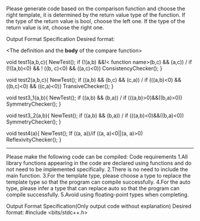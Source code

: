 Please generate code based on the comparison function and choose the right template, it is determined by the return value type of the function. If the type of the return value is bool, choose the left one. If the type of the return value is int, choose the right one. 

Output Format Specification
Desired format:

<The definition and the **body** of the compare function>

void test1(a,b,c){
NewTest();
if (!<function name>(a,b) &&!< function name>(b,c) && <function name>(a,c)) / if (!(<function name>(a,b)<0) && ! (<function name>(b, c)<0) && (<function name>(a,c)<0))
ConsistencyChecker();
}

void test2(a,b,c){
NewTest();
if (<function name>(a,b) && <function name>(b,c) && <function name>(c,a)) / if ((<function name>(a,b)<0) && (<function name>(b,c)<0) && (<function name>(c,a)<0)) 
TransiveChecker();
}

void test3_1(a,b){
NewTest();
if (<function name>(a,b) && <function name>(b,a)) /  if ((<function name>(a,b)>0)&&(<function name>(b,a)>0))
SymmetryChecker();
}

void test3_2(a,b){
NewTest();
if (<function name>(a,b) && <function name>(b,a)) /  if ((<function name>(a,b)<0)&&(<function name>(b,a)<0))
SymmetryChecker();
}

void test4(a){
NewTest();
If (<function name>(a, a))/if (<function name>(a, a)<0||<function name>(a, a)>0) 
ReflexivityChecker();
}

------------------------------------------------------------------------------------------------------

Please make the following code can be compiled:
Code requirements
1.All library functions appearing in the code are declared using functions and do not need to be implemented specifically. 
2.There is no need to include the main function. 
3.For the template type, please choose a type to replace the template type so that the program can compile successfully.
4.For the auto type, please infer a type that can replace auto so that the program can compile successfully.
5.Avoid using floating-point types when completing.

Output Format Specification(Only output code without explanation)
Desired format:
#include <bits/stdc++.h>
<Include necessary headers>
<Declaration of class or struct>
<Forward declarations of functions>
<the whole code can be compiled>